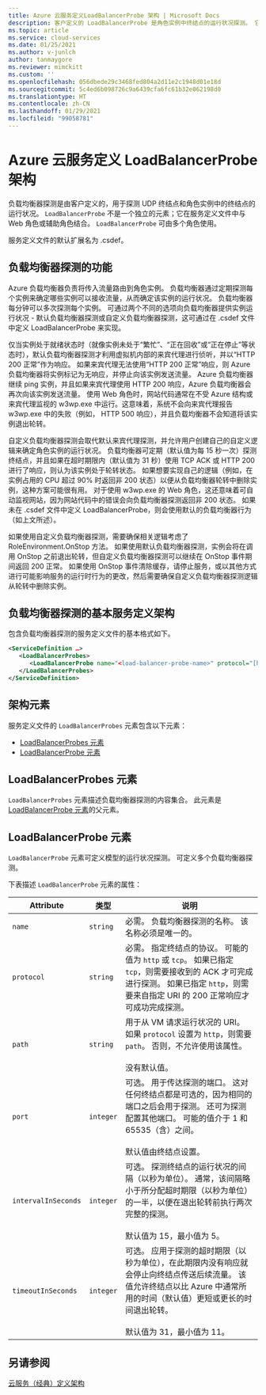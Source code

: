 ```yaml
---
title: Azure 云服务定义LoadBalancerProbe 架构 | Microsoft Docs
description: 客户定义的 LoadBalancerProbe 是角色实例中终结点的运行状况探测。 它与服务定义文件中的 Web 角色或辅助角色组合使用。
ms.topic: article
ms.service: cloud-services
ms.date: 01/25/2021
ms.author: v-junlch
author: tanmaygore
ms.reviewer: mimckitt
ms.custom: ''
ms.openlocfilehash: 056dbede29c3468fed804a2d11e2c1948d01e18d
ms.sourcegitcommit: 5c4ed6b098726c9a6439cfa6fc61b32e062198d0
ms.translationtype: HT
ms.contentlocale: zh-CN
ms.lasthandoff: 01/29/2021
ms.locfileid: "99058781"
---
```

# <a name="azure-cloud-services-definition-loadbalancerprobe-schema"></a>Azure 云服务定义 LoadBalancerProbe 架构
负载均衡器探测是由客户定义的，用于探测 UDP 终结点和角色实例中的终结点的运行状况。 `LoadBalancerProbe` 不是一个独立的元素；它在服务定义文件中与 Web 角色或辅助角色结合。 `LoadBalancerProbe` 可由多个角色使用。

服务定义文件的默认扩展名为 .csdef。

## <a name="the-function-of-a-load-balancer-probe"></a>负载均衡器探测的功能
Azure 负载均衡器负责将传入流量路由到角色实例。 负载均衡器通过定期探测每个实例来确定哪些实例可以接收流量，从而确定该实例的运行状况。 负载均衡器每分钟可以多次探测每个实例。 可通过两个不同的选项向负载均衡器提供实例运行状况 - 默认负载均衡器探测或自定义负载均衡器探测，这可通过在 .csdef 文件中定义 LoadBalancerProbe 来实现。

仅当实例处于就绪状态时（就像实例未处于“繁忙”、“正在回收”或“正在停止”等状态时），默认负载均衡器探测才利用虚拟机内部的来宾代理进行侦听，并以“HTTP 200 正常”作为响应。 如果来宾代理无法使用“HTTP 200 正常”响应，则 Azure 负载均衡器将实例标记为无响应，并停止向该实例发送流量。 Azure 负载均衡器继续 ping 实例，并且如果来宾代理使用 HTTP 200 响应，Azure 负载均衡器会再次向该实例发送流量。 使用 Web 角色时，网站代码通常在不受 Azure 结构或来宾代理监视的 w3wp.exe 中运行。这意味着，系统不会向来宾代理报告 w3wp.exe 中的失败（例如， HTTP 500 响应），并且负载均衡器不会知道将该实例退出轮转。

自定义负载均衡器探测会取代默认来宾代理探测，并允许用户创建自己的自定义逻辑来确定角色实例的运行状况。 负载均衡器可定期（默认值为每 15 秒一次）探测终结点，并且如果在超时期限内（默认值为 31 秒）使用 TCP ACK 或 HTTP 200 进行了响应，则认为该实例处于轮转状态。 如果想要实现自己的逻辑（例如，在实例占用的 CPU 超过 90% 时返回非 200 状态）以便从负载均衡器轮转中删除实例，这种方案可能很有用。 对于使用 w3wp.exe 的 Web 角色，这还意味着可自动监视网站，因为网站代码中的错误会向负载均衡器探测返回非 200 状态。 如果未在 .csdef 文件中定义 LoadBalancerProbe，则会使用默认的负载均衡器行为（如上文所述）。

如果使用自定义负载均衡器探测，需要确保相关逻辑考虑了 RoleEnvironment.OnStop 方法。 如果使用默认负载均衡器探测，实例会将在调用 OnStop 之前退出轮转，但自定义负载均衡器探测可以继续在 OnStop 事件期间返回 200 正常。 如果使用 OnStop 事件清除缓存，请停止服务，或以其他方式进行可能影响服务的运行时行为的更改，然后需要确保自定义负载均衡器探测逻辑从轮转中删除实例。

## <a name="basic-service-definition-schema-for-a-load-balancer-probe"></a>负载均衡器探测的基本服务定义架构
 包含负载均衡器探测的服务定义文件的基本格式如下。

```xml
<ServiceDefinition …>
   <LoadBalancerProbes>
      <LoadBalancerProbe name="<load-balancer-probe-name>" protocol="[http|tcp]" path="<uri-for-checking-health-status-of-vm>" port="<port-number>" intervalInSeconds="<interval-in-seconds>" timeoutInSeconds="<timeout-in-seconds>"/>
   </LoadBalancerProbes>
</ServiceDefinition>
```

## <a name="schema-elements"></a>架构元素
服务定义文件的 `LoadBalancerProbes` 元素包含以下元素：

- [LoadBalancerProbes 元素](#LoadBalancerProbes)
- [LoadBalancerProbe 元素](#LoadBalancerProbe)

##  <a name="loadbalancerprobes-element"></a><a name="LoadBalancerProbes"></a> LoadBalancerProbes 元素
`LoadBalancerProbes` 元素描述负载均衡器探测的内容集合。 此元素是 [LoadBalancerProbe 元素](#LoadBalancerProbe)的父元素。 

##  <a name="loadbalancerprobe-element"></a><a name="LoadBalancerProbe"></a> LoadBalancerProbe 元素
`LoadBalancerProbe` 元素可定义模型的运行状况探测。 可定义多个负载均衡器探测。 

下表描述 `LoadBalancerProbe` 元素的属性：

|Attribute|类型|说明|
| ------------------- | -------- | -----------------|
| `name`              | `string` | 必需。 负载均衡器探测的名称。 该名称必须是唯一的。|
| `protocol`          | `string` | 必需。 指定终结点的协议。 可能的值为 `http` 或 `tcp`。 如果已指定 `tcp`，则需要接收到的 ACK 才可完成进行探测。 如果已指定 `http`，则需要来自指定 URI 的 200 正常响应才可成功完成探测。|
| `path`              | `string` | 用于从 VM 请求运行状况的 URI。 如果 `protocol` 设置为 `http`，则需要 `path`。 否则，不允许使用该属性。<br /><br /> 没有默认值。|
| `port`              | `integer` | 可选。 用于传达探测的端口。 这对任何终结点都是可选的，因为相同的端口之后会用于探测。 还可为探测配置其他端口。 可能的值介于 1 和 65535（含）之间。<br /><br /> 默认值由终结点设置。|
| `intervalInSeconds` | `integer` | 可选。 探测终结点的运行状况的间隔（以秒为单位）。 通常，该间隔略小于所分配超时期限（以秒为单位）的一半，以便在退出轮转前执行两次完整的探测。<br /><br /> 默认值为 15，最小值为 5。|
| `timeoutInSeconds`  | `integer` | 可选。 应用于探测的超时期限（以秒为单位），在此期限内没有响应就会停止向终结点传送后续流量。 该值允许终结点以比 Azure 中通常所用的时间（默认值）更短或更长的时间退出轮转。<br /><br /> 默认值为 31，最小值为 11。|

## <a name="see-also"></a>另请参阅
[云服务（经典）定义架构](schema-csdef-file.md)